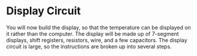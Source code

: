 # Display Circuit

You will now build the display, so that the temperature can be displayed on it rather than the computer. The display will be made up of 7-segment displays, shift registers, resistors, wire, and a few capacitors. The display circuit is large, so the instructions are broken up into several steps.
